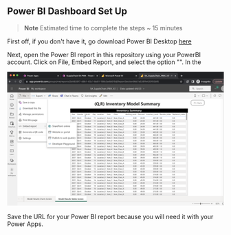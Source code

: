 ## Power BI Dashboard Set Up

> **Note**
> Estimated time to complete the steps ~ 15 minutes

First off, if you don't have it, go download Power BI Desktop [here](https://www.microsoft.com/en-us/download/details.aspx?id=58494)

Next, open the Power BI report in this repository using your PowerBI account. Click on File, Embed Report, and select the option "". In the  

![](../../assets/images/ShareReport.png)

Save the URL for your Power BI report because you will need it with your Power Apps.


